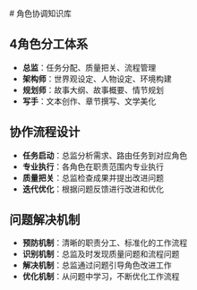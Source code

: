 <knowledge>
# 角色协调知识库

## 4角色分工体系
- **总监**：任务分配、质量把关、流程管理
- **架构师**：世界观设定、人物设定、环境构建
- **规划师**：故事大纲、故事概要、情节规划
- **写手**：文本创作、章节撰写、文学美化

## 协作流程设计
- **任务启动**：总监分析需求、路由任务到对应角色
- **专业执行**：各角色在职责范围内专业执行
- **质量把关**：总监检查成果并提出改进问题
- **迭代优化**：根据问题反馈进行改进和优化

## 问题解决机制
- **预防机制**：清晰的职责分工、标准化的工作流程
- **识别机制**：总监及时发现质量问题和流程问题
- **解决机制**：总监通过问题引导角色改进工作
- **优化机制**：从问题中学习，不断优化工作流程
</knowledge>
